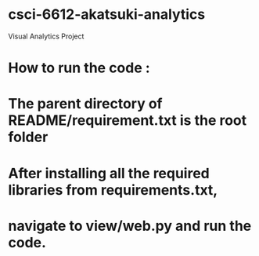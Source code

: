 # csci-6612-akatsuki-analytics

Visual Analytics Project

# How to run the code : 
# The parent directory of README/requirement.txt is the root folder
# After installing all the required libraries from requirements.txt,
# navigate to view/web.py and run the code.